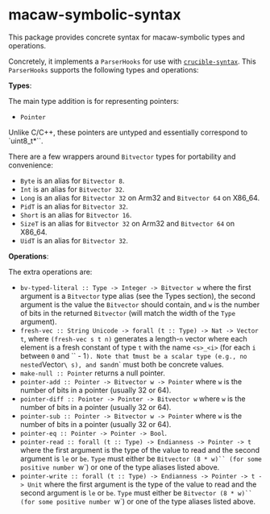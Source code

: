 # macaw-symbolic-syntax

This package provides concrete syntax for macaw-symbolic types and operations.

Concretely, it implements a `ParserHooks` for use with [`crucible-syntax`][syn].
This `ParserHooks` supports the following types and operations:

**Types**:

The main type addition is for representing pointers:

- `Pointer`

Unlike C/C++, these pointers are untyped and essentially correspond to `uint8_t*``.

There are a few wrappers around `Bitvector` types for portability and convenience:

- `Byte` is an alias for `Bitvector 8`.
- `Int` is an alias for `Bitvector 32`.
- `Long` is an alias for `Bitvector 32` on Arm32 and `Bitvector 64` on X86_64.
- `PidT` is an alias for `Bitvector 32`.
- `Short` is an alias for `Bitvector 16`.
- `SizeT` is an alias for `Bitvector 32` on Arm32 and `Bitvector 64` on X86_64.
- `UidT` is an alias for `Bitvector 32`.

**Operations**:

The extra operations are:

- `bv-typed-literal :: Type -> Integer -> Bitvector w` where the first argument is a `Bitvector` type alias (see the Types section), the second argument is the value the `Bitvector` should contain, and `w` is the number of bits in the returned `Bitvector` (will match the width of the `Type` argument).
- `fresh-vec :: String Unicode -> forall (t :: Type) -> Nat -> Vector t`, where ``(fresh-vec s t n)`` generates a length-`n` vector where each element is a fresh constant of type `t` with the name ``<s>_<i>`` (for each `i` between `0` and ``<n> - 1`). Note that `t` must be a scalar type (e.g., no nested `Vector`\ s), and `s` and `n` must both be concrete values.
- `make-null :: Pointer` returns a null pointer.
- `pointer-add :: Pointer -> Bitvector w -> Pointer` where `w` is the number of bits in a pointer (usually 32 or 64).
- `pointer-diff :: Pointer -> Pointer -> Bitvector w` where `w` is the number of bits in a pointer (usually 32 or 64).
- `pointer-sub :: Pointer -> Bitvector w -> Pointer` where `w` is the number of bits in a pointer (usually 32 or 64).
- `pointer-eq :: Pointer -> Pointer -> Bool`.
- `pointer-read :: forall (t :: Type) -> Endianness -> Pointer -> t` where the first argument is the type of the value to read and the second argument is `le` or `be`. `Type` must either be `Bitvector (8 * w)`` (for some positive number `w`) or one of the type aliases listed above.
- `pointer-write :: forall (t :: Type) -> Endianness -> Pointer -> t -> Unit` where the first argument is the type of the value to read and the second argument is `le` or `be`. `Type` must either be `Bitvector (8 * w)`` (for some positive number `w`) or one of the type aliases listed above.

[syn]: https://github.com/GaloisInc/crucible/tree/master/crucible-syntax
